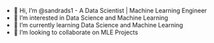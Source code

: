 - 👋 Hi, I’m @sandrads1 - A Data Scientist | Machine Learning Engineer
- 👀 I’m interested in Data Science and Machine Learning
- 🌱 I’m currently learning Data Science and Machine Learning
- 💞️ I’m looking to collaborate on MLE Projects


<!---
sandrads1/sandrads1 is a ✨ special ✨ repository because its `README.md` (this file) appears on your GitHub profile.
You can click the Preview link to take a look at your changes.
--->
